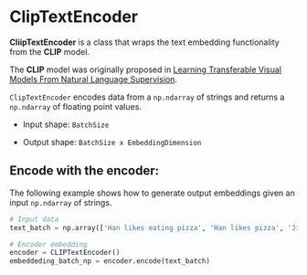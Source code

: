 # ClipTextEncoder

 **CliipTextEncoder** is a class that wraps the text embedding functionality from the **CLIP** model.

The **CLIP** model was originally proposed in  [Learning Transferable Visual Models From Natural Language Supervision](https://cdn.openai.com/papers/Learning_Transferable_Visual_Models_From_Natural_Language_Supervision.pdf).

`ClipTextEncoder` encodes data from a `np.ndarray` of strings and returns a `np.ndarray` of floating point values.

- Input shape: `BatchSize `

- Output shape: `BatchSize x EmbeddingDimension`

    

## Encode with the encoder:

The following example shows how to generate output embeddings given an input `np.ndarray` of strings.

```python
# Input data
text_batch = np.array(['Han likes eating pizza', 'Han likes pizza', 'Jina rocks'])

# Encoder embedding 
encoder = CLIPTextEncoder()
embeddeding_batch_np = encoder.encode(text_batch)
```

